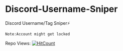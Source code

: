 # Discord-Username-Sniper
Discord Username/Tag Sniper⚡

```Note:Account might get locked```



Repo Views:  [![HitCount](https://hits.dwyl.com/irtco/Discord-Username-Sniper.svg?style=flat-square)](http://hits.dwyl.com/irtco/Discord-Username-Sniper)


